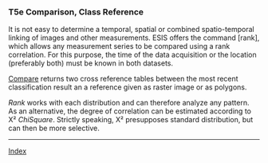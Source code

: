 ### T5e	Comparison, Class Reference

It is not easy to determine a temporal, spatial or combined spatio-temporal linking of images and other measurements. ESIS offers the command [rank], which allows any measurement series to be compared using a rank correlation. For this purpose, the time of the data acquisition or the location (preferably both) must be known in both datasets. 

[Compare](../manual/10_Compare.md) returns two cross reference tables between the most recent classification result an a reference given as raster image or as polygons.

*Rank* works with each distribution and can therefore analyze any pattern. As an alternative, the degree of correlation can be estimated according to X² *ChiSquare*. Strictly speaking, X² presupposes standard distribution, but can then be more selective.

-----

[Index](Index.md)

